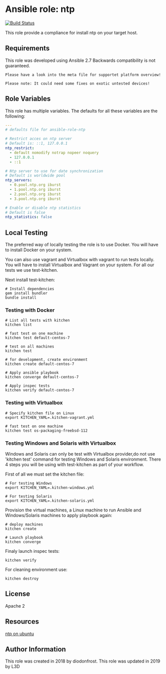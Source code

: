  Ansible role: ntp
======================

[![Build Status](https://travis-ci.org/cahos-bodensee/role-ntp.svg?branch=master)](https://travis-ci.org/chaos-bodensee/role-ntp)

This role provide a compliance for install ntp on your target host.

## Requirements

This role was developed using Ansible 2.7 Backwards compatibility is not guaranteed.

```
Please have a look into the meta file for supportet platform overview!

Please note: It could need some fixes on exotic untested devices!
```


## Role Variables

This role has multiple variables. The defaults for all these variables are the following:

```yaml
---
# defaults file for ansible-role-ntp

# Restrict acces on ntp server
# Default is: ::1, 127.0.0.1
ntp_restrict:
  - default nomodify notrap nopeer noquery
  - 127.0.0.1
  - ::1

# Ntp server to use for date synchronization
# Default is worldwide pool
ntp_servers:
  - 0.pool.ntp.org iburst
  - 1.pool.ntp.org iburst
  - 2.pool.ntp.org iburst
  - 3.pool.ntp.org iburst

# Enable or disable ntp statistics
# Default is false
ntp_statistics: false
```


## Local Testing

The preferred way of locally testing the role is to use Docker. You will have to install Docker on your system.

You can also use vagrant and Virtualbox with vagrant to run tests locally. You will have to install Virtualbox and Vagrant on your system. For all our tests we use test-kitchen.

Next install test-kitchen:

```shell
# Install dependencies
gem install bundler
bundle install
```

### Testing with Docker

```shell
# List all tests with kitchen
kitchen list

# fast test on one machine
kitchen test default-centos-7

# test on all machines
kitchen test

# for development, create environment
kitchen create default-centos-7

# Apply ansible playbook
kitchen converge default-centos-7

# Apply inspec tests
kitchen verify default-centos-7
```

### Testing with Virtualbox

```shell
# Specify kitchen file on Linux
export KITCHEN_YAML=.kitchen-vagrant.yml

# fast test on one machine
kitchen test os-packaging-freebsd-112
```
### Testing Windows and Solaris with Virtualbox

Windows and Solaris can only be test with Virtualbox provider,do not use 'kitchen test' command for testing Windows and Solaris environment. There 4 steps you will be using with test-kitchen as part of your workflow.

First of all we must set the kitchen file:
```shell
# For testing Windows
export KITCHEN_YAML=.kitchen-windows.yml

# For testing Solaris
export KITCHEN_YAML=.kitchen-solaris.yml
```

Provision the virtual machines, a Linux machine to run Ansible and Windows/Solaris machines to apply playbook again:
```shell
# deploy machines
kitchen create

# Launch playbook
kitchen converge
```

Finaly launch inspec tests:
```shell
kitchen verify
```

For cleaning environment use:
```shell
kitchen destroy
```

## License

Apache 2

## Resources

[ntp on ubuntu](https://doc.ubuntu-fr.org/ntp)

## Author Information

This role was created in 2018 by diodonfrost.
This role was updated in 2019 by L3D
